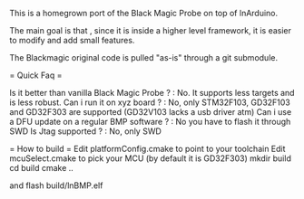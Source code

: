 
This is a homegrown port of the Black Magic Probe on top of lnArduino.

The main goal is that , since it is inside a higher level framework, it is  easier to modify and add small features.

The Blackmagic original code is pulled "as-is" through a git submodule.

= Quick Faq =

Is it better than vanilla Black Magic Probe ? : No. It supports less targets and is less robust.
Can i run it on xyz board ? : No, only STM32F103, GD32F103 and GD32F303 are supported (GD32V103 lacks a usb driver atm)
Can i use a DFU update on a regular BMP software ? : No you have to flash it through SWD
Is Jtag supported ? : No, only SWD

= How to build =
Edit platformConfig.cmake to point to your toolchain
Edit mcuSelect.cmake to pick your MCU (by default it is GD32F303)
mkdir build
cd build
cmake ..

and flash build/lnBMP.elf
